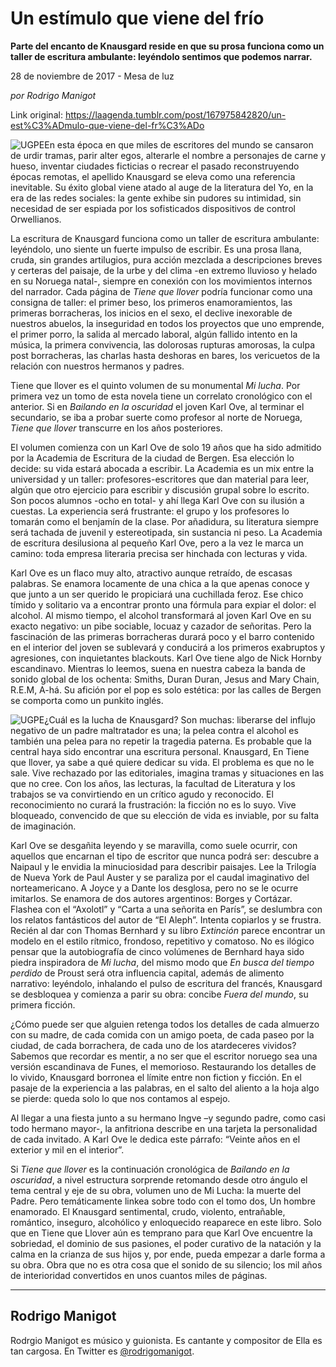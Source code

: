 # Un estímulo que viene del frío

**Parte del encanto de Knausgard reside en que su prosa funciona como un taller de escritura ambulante: leyéndolo sentimos que podemos narrar.**

28 de noviembre de 2017 - Mesa de luz

_por Rodrigo Manigot_

Link original: https://laagenda.tumblr.com/post/167975842820/un-est%C3%ADmulo-que-viene-del-fr%C3%ADo

![UGPE](https://64.media.tumblr.com/768be325d60eb631e23be6c532191280/tumblr_inline_pk1rggQzaj1t6q87u_540.jpg)En esta época en que miles de escritores del mundo se cansaron de urdir tramas, parir alter egos, alterarle el nombre a personajes de carne y hueso, inventar ciudades ficticias o recrear el pasado reconstruyendo épocas remotas, el apellido Knausgard se eleva como una referencia inevitable. Su éxito global viene atado al auge de la literatura del Yo, en la era de las redes sociales: la gente exhibe sin pudores su intimidad, sin necesidad de ser espiada por los sofisticados dispositivos de control Orwellianos.


La escritura de Knausgard funciona como un taller de escritura ambulante: leyéndolo, uno siente un fuerte impulso de escribir. Es una prosa llana, cruda, sin grandes artilugios, pura acción mezclada a descripciones breves y certeras del paisaje, de la urbe y del clima -en extremo lluvioso y helado en su Noruega natal-, siempre en conexión con los movimientos internos del narrador. Cada página de *Tiene que llover* podría funcionar como una consigna de taller: el primer beso, los primeros enamoramientos, las primeras borracheras, los inicios en el sexo, el declive inexorable de nuestros abuelos, la inseguridad en todos los proyectos que uno emprende, el primer porro, la salida al mercado laboral, algún fallido intento en la música, la primera convivencia, las dolorosas rupturas amorosas, la culpa post borracheras, las charlas hasta deshoras en bares, los vericuetos de la relación con nuestros hermanos y padres.


Tiene que llover es el quinto volumen de su monumental *Mi lucha*. Por primera vez un tomo de esta novela tiene un correlato cronológico con el anterior. Si en *Bailando en la oscuridad* el joven Karl Ove, al terminar el secundario, se iba a probar suerte como profesor al norte de Noruega, *Tiene que llover* transcurre en los años posteriores.


El volumen comienza con un Karl Ove de solo 19 años que ha sido admitido por la Academia de Escritura de la ciudad de Bergen. Esa elección lo decide: su vida estará abocada a escribir. La Academia es un mix entre la universidad y un taller: profesores-escritores que dan material para leer, algún que otro ejercicio para escribir y discusión grupal sobre lo escrito. Son pocos alumnos -ocho en total- y ahí llega Karl Ove con su ilusión a cuestas. La experiencia será frustrante: el grupo y los profesores lo tomarán como el benjamín de la clase. Por añadidura, su literatura siempre será tachada de juvenil y estereotipada, sin sustancia ni peso. La Academia de escritura desilusiona al pequeño Karl Ove, pero a la vez le marca un camino: toda empresa literaria precisa ser hinchada con lecturas y vida.


Karl Ove es un flaco muy alto, atractivo aunque retraído, de escasas palabras. Se enamora locamente de una chica a la que apenas conoce y que junto a un ser querido le propiciará una cuchillada feroz. Ese chico tímido y solitario va a encontrar pronto una fórmula para expiar el dolor: el alcohol. Al mismo tiempo, el alcohol transformará al joven Karl Ove en su exacto negativo: un pibe sociable, locuaz y cazador de señoritas. Pero la fascinación de las primeras borracheras durará poco y el barro contenido en el interior del joven se sublevará y conducirá a los primeros exabruptos y agresiones, con inquietantes blackouts. Karl Ove tiene algo de Nick Hornby escandinavo. Mientras lo leemos, suena en nuestra cabeza la banda de sonido global de los ochenta: Smiths, Duran Duran, Jesus and Mary Chain, R.E.M, A-há. Su afición por el pop es solo estética: por las calles de Bergen se comporta como un punkito inglés.


![UGPE](https://64.media.tumblr.com/768be325d60eb631e23be6c532191280/tumblr_inline_pk1rggQzaj1t6q87u_250.jpg)¿Cuál es la lucha de Knausgard? Son muchas: liberarse del influjo negativo de un padre maltratador es una; la pelea contra el alcohol es también una pelea para no repetir la tragedia paterna. Es probable que la central haya sido encontrar una escritura personal. Knausgard, En Tiene que llover, ya sabe a qué quiere dedicar su vida. El problema es que no le sale. Vive rechazado por las editoriales, imagina tramas y situaciones en las que no cree. Con los años, las lecturas, la facultad de Literatura y los trabajos se va convirtiendo en un crítico agudo y reconocido. El reconocimiento no curará la frustración: la ficción no es lo suyo. Vive bloqueado, convencido de que su elección de vida es inviable, por su falta de imaginación.


Karl Ove se desgañita leyendo y se maravilla, como suele ocurrir, con aquellos que encarnan el tipo de escritor que nunca podrá ser: descubre a Naipaul y le envidia la minuciosidad para describir paisajes. Lee la Trilogía de Nueva York de Paul Auster y se paraliza por el caudal imaginativo del norteamericano. A Joyce y a Dante los desglosa, pero no se le ocurre imitarlos. Se enamora de dos autores argentinos: Borges y Cortázar. Flashea con el “Axolotl” y “Carta a una señorita en París”, se deslumbra con los relatos fantásticos del autor de “El Aleph”. Intenta copiarlos y se frustra. Recién al dar con Thomas Bernhard y su libro *Extinción* parece encontrar un modelo en el estilo rítmico, frondoso, repetitivo y comatoso. No es ilógico pensar que la autobiografía de cinco volúmenes de Bernhard haya sido piedra inspiradora de *Mi lucha*, del mismo modo que *En busca del tiempo perdido* de Proust será otra influencia capital, además de alimento narrativo: leyéndolo, inhalando el pulso de escritura del francés, Knausgard se desbloquea y comienza a parir su obra: concibe *Fuera del mundo*, su primera ficción. 


¿Cómo puede ser que alguien retenga todos los detalles de cada almuerzo con su madre, de cada comida con un amigo poeta, de cada paseo por la ciudad, de cada borrachera, de cada uno de los atardeceres vividos? Sabemos que recordar es mentir, a no ser que el escritor noruego sea una versión escandinava de Funes, el memorioso. Restaurando los detalles de lo vivido, Knausgard borronea el límite entre non fiction y ficción. En el pasaje de la experiencia a las palabras, en el salto del aliento a la hoja algo se pierde: queda solo lo que nos contamos al espejo.


Al llegar a una fiesta junto a su hermano Ingve –y segundo padre, como casi todo hermano mayor-, la anfitriona describe en una tarjeta la personalidad de cada invitado. A Karl Ove le dedica este párrafo: “Veinte años en el exterior y mil en el interior”.


Si *Tiene que llover* es la continuación cronológica de *Bailando en la oscuridad*, a nivel estructura sorprende retomando desde otro ángulo el tema central y eje de su obra, volumen uno de Mi Lucha: la muerte del Padre. Pero temáticamente linkea sobre todo con el tomo dos, Un hombre enamorado. El Knausgard sentimental, crudo, violento, entrañable, romántico, inseguro, alcohólico y enloquecido reaparece en este libro. Solo que en Tiene que Llover aún es temprano para que Karl Ove encuentre la sobriedad, el dominio de sus pasiones, el poder curativo de la natación y la calma en la crianza de sus hijos y, por ende, pueda empezar a darle forma a su obra. Obra que no es otra cosa que el sonido de su silencio; los mil años de interioridad convertidos en unos cuantos miles de páginas. 




---

Rodrigo Manigot
---------------

Rodrgio Manigot es músico y guionista. Es cantante y compositor de Ella es tan cargosa. En Twitter es [@rodrigomanigot](https://twitter.com/rodrigomanigot). 

